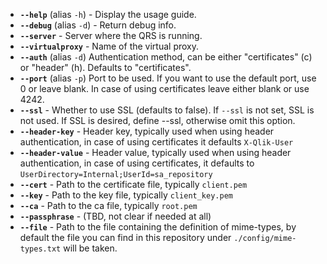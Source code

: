* **`--help`** (alias `-h`) - Display the usage guide.
* **`--debug`** (alias `-d`) - Return debug info.
* **`--server`** - Server where the QRS is running.
* **`--virtualproxy`** - Name of the virtual proxy.
* **`--auth`** (alias `-d`)
Authentication method, can be either \"certificates\" (c) or \"header\" (h).
Defaults to "certificates".
* **`--port`** (alias `-p`) Port to be used. 
If you want to use the default port, use 0 or leave blank.
In case of using certificates leave either blank or use 4242.
* **`--ssl`** - Whether to use SSL (defaults to false). If `--ssl` is not set, SSL is not used.
If SSL is desired, define --ssl, otherwise omit this option.
* **`--header-key`** - Header key, typically used when using header authentication, in case of using certificates it defaults `X-Qlik-User`
* **`--header-value`** - Header value, typically used when using header authentication, in case of using certificates, it defaults to `UserDirectory=Internal;UserId=sa_repository`
* **`--cert`** - Path to the certificate file, typically `client.pem`
* **`--key`** - Path to the key file, typically `client_key.pem`
* **`--ca`** - Path to the ca file, typically `root.pem`
* **`--passphrase`** - (TBD, not clear if needed at all)
* **`--file`** - Path to the file containing the definition of mime-types, by default the file you can find in this repository under `./config/mime-types.txt` will be taken.
